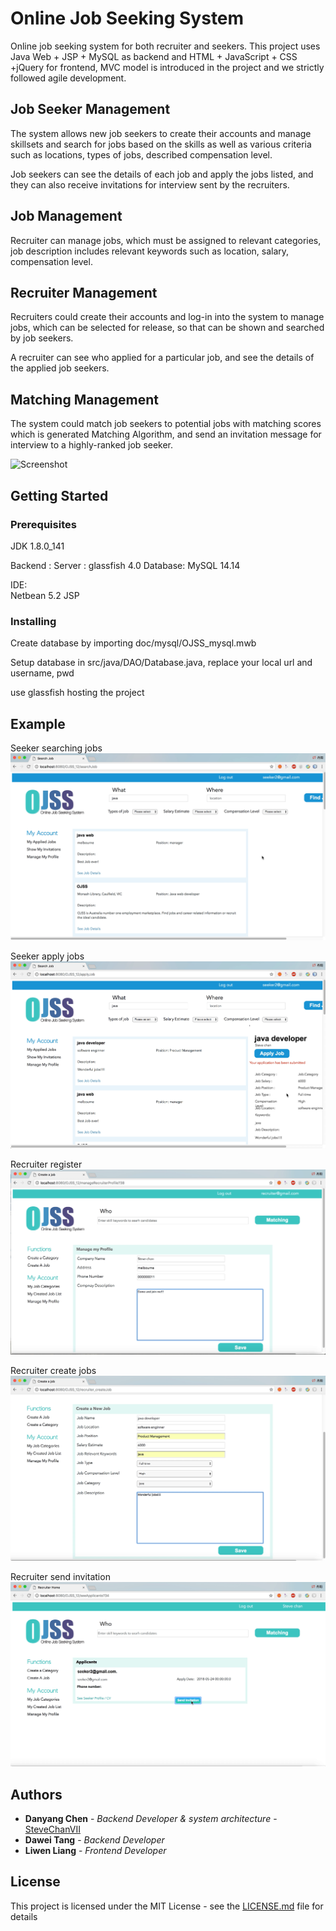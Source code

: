 # Online Job Seeking System

Online job seeking system for both recruiter and seekers. This project uses Java Web + JSP + MySQL as backend and HTML + JavaScript + CSS +jQuery for frontend, MVC model is introduced in the project and we strictly followed agile development.

## Job Seeker Management
The system allows new job seekers to create their accounts and manage skillsets and search for jobs based on the skills as well as various criteria such as locations, types of jobs, described compensation level. 

Job seekers can see the details of each job and apply the jobs listed, and they can also receive invitations for interview sent by the recruiters.

## Job Management
Recruiter can manage jobs, which must be assigned to relevant categories, job description includes relevant keywords such as location, salary, compensation level.

## Recruiter Management
Recruiters could create their accounts and log-in into the system to manage jobs, which can be selected for release, so that can be shown and searched by job seekers.

A recruiter can see who applied for a particular job, and see the details of the applied job seekers.

## Matching Management
The system could match job seekers to potential jobs with matching scores which is generated Matching Algorithm, and send an invitation message for interview to a highly-ranked job seeker.

![Screenshot](/src/assets/burger_app_1.png)

## Getting Started

### Prerequisites

JDK 1.8.0_141

Backend : 
Server : glassfish 4.0
Database: MySQL 14.14

IDE:  
Netbean 5.2
JSP 


### Installing

Create database by importing doc/mysql/OJSS_mysql.mwb

Setup database in src/java/DAO/Database.java, replace your local url and username, pwd

use glassfish hosting the project

## Example
Seeker searching jobs
![Screenshot](/doc/img/job_search.png)

Seeker apply jobs
![Screenshot](/doc/img/apply_job.png)

Recruiter register
![Screenshot](/doc/img/recruiter_management.png)

Recruiter create jobs
![Screenshot](/doc/img/create_job.png)

Recruiter send invitation
![Screenshot](/doc/img/send_invitations.png)

## Authors

* **Danyang Chen** - *Backend Developer & system architecture* - [SteveChanVII](https://github.com/stevechanvii/)
* **Dawei Tang** - *Backend Developer*
* **Liwen Liang** - *Frontend Developer*

## License

This project is licensed under the MIT License - see the [LICENSE.md](LICENSE.md) file for details

